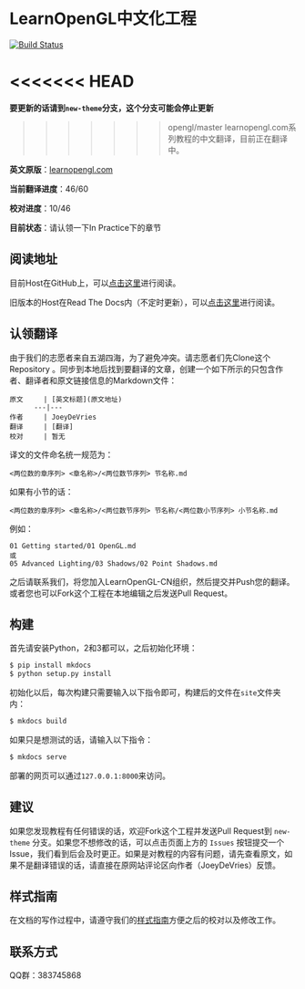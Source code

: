# LearnOpenGL中文化工程

[![Build Status](https://travis-ci.org/LearnOpenGL-CN/LearnOpenGL-CN.svg?branch=new-theme)](https://travis-ci.org/LearnOpenGL-CN/LearnOpenGL-CN)

<<<<<<< HEAD
=======
**要更新的话请到`new-theme`分支，这个分支可能会停止更新**

>>>>>>> opengl/master
learnopengl.com系列教程的中文翻译，目前正在翻译中。

**英文原版**：[learnopengl.com](http://learnopengl.com/)

**当前翻译进度**：46/60

**校对进度**：10/46

**目前状态**：请认领一下In Practice下的章节

## 阅读地址

目前Host在GitHub上，可以[点击这里](https://learnopengl-cn.github.io/)进行阅读。

旧版本的Host在Read The Docs内（不定时更新），可以[点击这里](http://learnopengl-cn.readthedocs.io/)进行阅读。

## 认领翻译

由于我们的志愿者来自五湖四海，为了避免冲突。请志愿者们先Clone这个Repository 。同步到本地后找到要翻译的文章，创建一个如下所示的只包含作者、翻译者和原文链接信息的Markdown文件：

```
原文     | [英文标题](原文地址)
      ---|---
作者     | JoeyDeVries
翻译     | [翻译]
校对     | 暂无
```

译文的文件命名统一规范为：

```
<两位数的章序列> <章名称>/<两位数节序列> 节名称.md
```

如果有小节的话：

```
<两位数的章序列> <章名称>/<两位数节序列> 节名称/<两位数小节序列> 小节名称.md
```

例如：

```
01 Getting started/01 OpenGL.md
或
05 Advanced Lighting/03 Shadows/02 Point Shadows.md
```

之后请联系我们，将您加入LearnOpenGL-CN组织，然后提交并Push您的翻译。或者您也可以Fork这个工程在本地编辑之后发送Pull Request。

## 构建

首先请安装Python，2和3都可以，之后初始化环境：

```bash
$ pip install mkdocs
$ python setup.py install
```

初始化以后，每次构建只需要输入以下指令即可，构建后的文件在`site`文件夹内：

```bash
$ mkdocs build
```

如果只是想测试的话，请输入以下指令：

```bash
$ mkdocs serve
```

部署的网页可以通过`127.0.0.1:8000`来访问。

## 建议

如果您发现教程有任何错误的话，欢迎Fork这个工程并发送Pull Request到 `new-theme` 分支。如果您不想修改的话，可以点击页面上方的 `Issues` 按钮提交一个Issue，我们看到后会及时更正。如果是对教程的内容有问题，请先查看原文，如果不是翻译错误的话，请直接在原网站评论区向作者（JoeyDeVries）反馈。

## 样式指南

在文档的写作过程中，请遵守我们的[样式指南](https://github.com/LearnOpenGL-CN/LearnOpenGL-CN/blob/new-theme/styleguide.md)方便之后的校对以及修改工作。

## 联系方式

QQ群：383745868